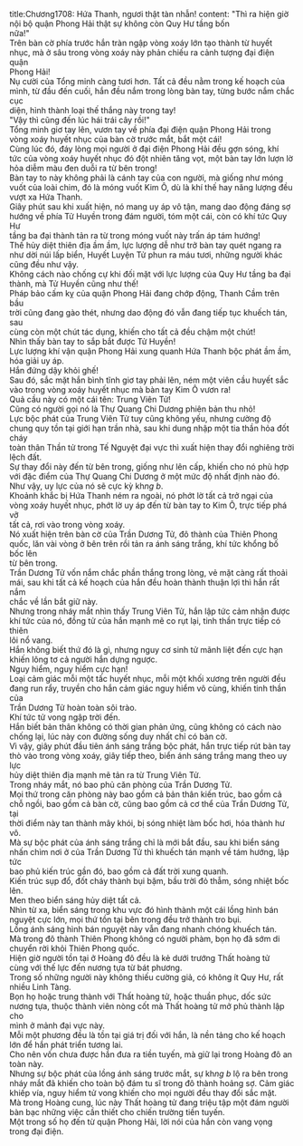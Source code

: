 title:Chương1708: Hứa Thanh, ngươi thật tàn nhẫn!
content:
"Thì ra hiện giờ nội bộ quận Phong Hải thật sự không còn Quy Hư tầng bốn<br>nữa!"<br>Trên bàn cờ phía trước hắn tràn ngập vòng xoáy lớn tạo thành từ huyết<br>nhục, mà ở sâu trong vòng xoáy này phản chiếu ra cảnh tượng đại điện quận<br>Phong Hải!<br>Nụ cười của Tổng minh càng tươi hơn. Tất cả đều nằm trong kế hoạch của<br>mình, từ đầu đến cuối, hắn đều nắm trong lòng bàn tay, từng bước nắm chắc cục<br>diện, hình thành loại thế thắng này trong tay!<br>"Vậy thì cũng đến lúc hái trái cây rồi!"<br>Tổng minh giơ tay lên, vươn tay về phía đại điện quận Phong Hải trong<br>vòng xoáy huyết nhục của bàn cờ trước mắt, bắt một cái!<br>Cùng lúc đó, đáy lòng mọi người ở đại điện Phong Hải đều gợn sóng, khí<br>tức của vòng xoáy huyết nhục đó đột nhiên tăng vọt, một bàn tay lớn lượn lờ<br>hỏa diễm màu đen duỗi ra từ bên trong!<br>Bàn tay to này không phải là cánh tay của con người, mà giống như móng<br>vuốt của loài chim, đó là móng vuốt Kim Ô, dù là khí thế hay năng lượng đều<br>vượt xa Hứa Thanh.<br>Giây phút sau khi xuất hiện, nó mang uy áp vô tận, mang dao động đáng sợ<br>hướng về phía Tử Huyền trong đám người, tóm một cái, còn có khí tức Quy Hư<br>tầng ba đại thành tản ra từ trong móng vuốt này trấn áp tám hướng!<br>Thế hủy diệt thiên địa ầm ầm, lực lượng dễ như trở bàn tay quét ngang ra<br>như dời núi lấp biển, Huyết Luyện Tử phun ra máu tươi, những người khác<br>cũng đều như vậy.<br>Không cách nào chống cự khi đối mặt với lực lượng của Quy Hư tầng ba đại<br>thành, mà Tử Huyền cũng như thế!<br>Pháp bảo cấm kỵ của quận Phong Hải đang chớp động, Thanh Cầm trên bầu<br>trời cũng đang gào thét, nhưng dao động đó vẫn đang tiếp tục khuếch tán, sau<br>cùng còn một chút tác dụng, khiến cho tất cả đều chậm một chút!<br>Nhìn thấy bàn tay to sắp bắt được Tử Huyền!<br>Lực lượng khí vận quận Phong Hải xung quanh Hứa Thanh bộc phát ầm ầm,<br>hóa giải uy áp.<br>Hắn đứng dậy khỏi ghế!<br>Sau đó, sắc mặt hắn bình tĩnh giơ tay phải lên, ném một viên cầu huyết sắc<br>vào trong vòng xoáy huyết nhục mà bàn tay Kim Ô vươn ra!<br>Quả cầu này có một cái tên: Trung Viên Tử!<br>Cũng có người gọi nó là Thự Quang Chi Dương phiên bản thu nhỏ!<br>Lực bộc phát của Trung Viên Tử tuy cũng không yếu, nhưng cường độ<br>chung quy tồn tại giới hạn trần nhà, sau khi dung nhập một tia thần hỏa đốt cháy<br>toàn thân Thần tử trong Tế Nguyệt đại vực thì xuất hiện thay đổi nghiêng trời<br>lệch đất.<br>Sự thay đổi này đến từ bên trong, giống như lên cấp, khiến cho nó phù hợp<br>với đặc điểm của Thự Quang Chi Dương ở một mức độ nhất định nào đó.<br>Như vậy, uy lực của nó sẽ cực kỳ kh*ng b*.<br>Khoảnh khắc bị Hứa Thanh ném ra ngoài, nó phớt lờ tất cả trở ngại của<br>vòng xoáy huyết nhục, phớt lờ uy áp đến từ bàn tay to Kim Ô, trực tiếp phá vỡ<br>tất cả, rơi vào trong vòng xoáy.<br>Nó xuất hiện trên bàn cờ của Trần Dương Tử, đô thành của Thiên Phong<br>quốc, lăn vài vòng ở bên trên rồi tản ra ánh sáng trắng, khí tức khổng bố bốc lên<br>từ bên trong.<br>Trần Dương Tử vốn nắm chắc phần thắng trong lòng, vẻ mặt càng rất thoải<br>mái, sau khi tất cả kế hoạch của hắn đều hoàn thành thuận lợi thì hắn rất nắm<br>chắc về lần bắt giữ này.<br>Nhưng trong nháy mắt nhìn thấy Trung Viên Tử, hắn lập tức cảm nhận được<br>khí tức của nó, đồng tử của hắn mạnh mẽ co rụt lại, tinh thần trực tiếp có thiên<br>lôi nổ vang.<br>Hắn không biết thứ đó là gì, nhưng nguy cơ sinh tử mãnh liệt đến cực hạn<br>khiến lông tơ cả người hắn dựng ngược.<br>Nguy hiểm, nguy hiểm cực hạn!<br>Loại cảm giác mỗi một tấc huyết nhục, mỗi một khối xương trên người đều<br>đang run rẩy, truyền cho hắn cảm giác nguy hiểm vô cùng, khiến tinh thần của<br>Trần Dương Tử hoàn toàn sôi trào.<br>Khí tức tử vong ngập trời đến.<br>Hắn biết bản thân không có thời gian phản ứng, cũng không có cách nào<br>chống lại, lúc này con đường sống duy nhất chỉ có bàn cờ.<br>Vì vậy, giây phút đầu tiên ánh sáng trắng bộc phát, hắn trực tiếp rút bàn tay<br>thò vào trong vòng xoáy, giây tiếp theo, biển ánh sáng trắng mang theo uy lực<br>hủy diệt thiên địa mạnh mẽ tản ra từ Trung Viên Tử.<br>Trong nháy mắt, nó bao phủ căn phòng của Trần Dương Tử.<br>Mọi thứ trong căn phòng này bao gồm cả bản thân kiến trúc, bao gồm cả<br>chỗ ngồi, bao gồm cả bàn cờ, cũng bao gồm cả cơ thể của Trần Dương Tử, tại<br>thời điểm này tan thành mây khói, bị sóng nhiệt làm bốc hơi, hóa thành hư vô.<br>Mà sự bộc phát của ánh sáng trắng chỉ là mới bắt đầu, sau khi biển sáng<br>nhấn chìm nơi ở của Trần Dương Tử thì khuếch tán mạnh về tám hướng, lập tức<br>bao phủ kiến trúc gần đó, bao gồm cả đất trời xung quanh.<br>Kiến trúc sụp đổ, đốt cháy thành bụi bặm, bầu trời đỏ thẫm, sóng nhiệt bốc<br>lên.<br>Men theo biển sáng hủy diệt tất cả.<br>Nhìn từ xa, biển sáng trong khu vực đó hình thành một cái lồng hình bán<br>nguyệt cực lớn, mọi thứ tồn tại bên trong đều trở thành tro bụi.<br>Lồng ánh sáng hình bán nguyệt này vẫn đang nhanh chóng khuếch tán.<br>Mà trong đô thành Thiên Phong không có người phàm, bọn họ đã sớm di<br>chuyển rời khỏi Thiên Phong quốc.<br>Hiện giờ người tồn tại ở Hoàng đô đều là kẻ dưới trướng Thất hoàng tử<br>cùng với thế lực đến nương tựa từ bát phương.<br>Trong số những người này không thiếu cường giả, có không ít Quy Hư, rất<br>nhiều Linh Tàng.<br>Bọn họ hoặc trung thành với Thất hoàng tử, hoặc thuần phục, dốc sức<br>nương tựa, thuộc thành viên nòng cốt mà Thất hoàng tử mở phủ thành lập cho<br>mình ở mảnh đại vực này.<br>Mỗi một phương đều là tồn tại giá trị đối với hắn, là nền tảng cho kế hoạch<br>lớn để hắn phát triển tương lai.<br>Cho nên vốn chưa được hắn đưa ra tiền tuyến, mà giữ lại trong Hoàng đô an<br>toàn này.<br>Nhưng sự bộc phát của lồng ánh sáng trước mắt, sự kh*ng b* lộ ra bên trong<br>nháy mắt đã khiến cho toàn bộ đám tu sĩ trong đô thành hoảng sợ. Cảm giác<br>khiếp vía, nguy hiểm tử vong khiến cho mọi người đều thay đổi sắc mặt.<br>Mà trong Hoàng cung, lúc này Thất hoàng tử đang triệu tập một đám người<br>bàn bạc những việc cần thiết cho chiến trường tiền tuyến.<br>Một trong số họ đến từ quận Phong Hải, lời nói của hắn còn vang vọng<br>trong đại điện.